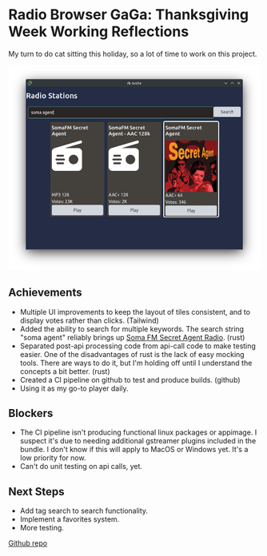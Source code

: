 # Radio Browser GaGa: Thanksgiving Week Working Reflections

My turn to do cat sitting this holiday, so a lot of time to work on this project.

![screen shot of radio browser app showing search for "soma agent" and list of matching stations](Screenshot_20231126_143902.png)

## Achievements

- Multiple UI improvements to keep the layout of tiles consistent, and to display votes rather than clicks. (Tailwind)
- Added the ability to search for multiple keywords. The search string "soma agent" reliably brings up [Soma FM Secret Agent Radio](https://somafm.com/secretagent/). (rust)
- Separated post-api processing code from api-call code to make testing easier. One of the disadvantages of rust is the lack of easy mocking tools. There are ways to do it, but I'm holding off until I understand the concepts a bit better. (rust)
- Created a CI pipeline on github to test and produce builds. (github)
- Using it as my go-to player daily.

## Blockers

- The CI pipeline isn't producing functional linux packages or appimage. I suspect it's due to needing additional gstreamer plugins included in the bundle. I don't know if this will apply to MacOS or Windows yet. It's a low priority for now.
- Can't do unit testing on api calls, yet.

## Next Steps

- Add tag search to search functionality.
- Implement a favorites system.
- More testing.

[Github repo](https://github.com/kaesluder/radiogaga)
